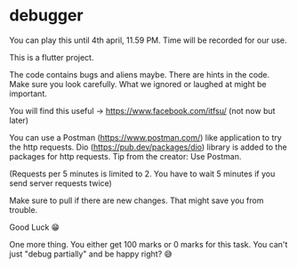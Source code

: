 # debugger

You can play this until 4th april, 11.59 PM. Time will be recorded for our use. 

This is a flutter project.

The code contains bugs and aliens maybe. There are hints in the code.
Make sure you look carefully. What we ignored or laughed at might be important.

You will find this useful -> https://www.facebook.com/itfsu/ (not now but later)

You can use a Postman (https://www.postman.com/) like application to try the http requests.
Dio (https://pub.dev/packages/dio) library is added to the packages for http requests.
Tip from the creator: Use Postman. 

(Requests per 5 minutes is limited to 2. You have to wait 5 minutes if you send server requests twice)

Make sure to pull if there are new changes. That might save you from trouble.

Good Luck 😁

One more thing. You either get 100 marks or 0 marks for this task. You can't just "debug partially" and be happy right? 😅



